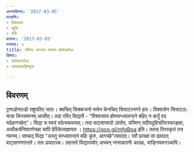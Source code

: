 ```yaml
---
अन्त्यदिनम्: '2017-03-05'
पात्राणि:
- विश्वासः
- श्रुतिः
- रविः
प्रारम्भः: '2017-03-05'
रस्यता: ५
title: रविणा‌ सन्ध्या-वन्दन-होमावरोधः
विषयः:
- संस्काररोधः
- उन्मादसहिष्णुता

---
```


## विवरणम्
ट्रम्पडोनाल्डो राष्ट्रपतिर् जातः। क्वचित् सिक्कजनो मत्तेन केनचित् सियाटल्नगरे हतः। विश्वासेन सियाटल्-यात्रा चिन्त्यमानम् आसीत्। तदा रविर् विद्यायै - "विश्वासाय होमसन्ध्यावन्दने बहिर् न कर्तुं वद यदेहागच्छेत्"। विद्या च स्वयं वदेत्यकथयत्। तदा वाट्साप्वादो ऽवर्तत, यस्मिन् तदीयदुहित्रतिरस्काङ्क्षा, असौकर्यनिवारणेच्छा चापि प्रेरिकेत्यज्ञायत । https://goo.gl/mfgBpa इति। ततस् तिरस्कृतं तत्र गमनम्। पश्चाद् विद्या "अस्तु सन्ध्यावन्दनं बहिः कुरु, आगच्छे"त्यवदत्। रवौ प्रत्यक्षं सा ह्यवदत् वाट्साप्गणान्तरे। ततः प्रयातञ्च। तदन्तरे विद्यारव्योर् अभवन् नानाकारणैः कलहः, वाङ्नियमनञ्चापि।

